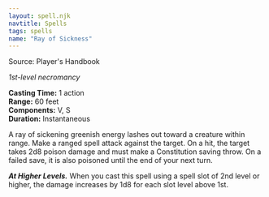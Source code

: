 ```yaml
---
layout: spell.njk
navtitle: Spells
tags: spells
name: "Ray of Sickness"
---
```

Source: Player's Handbook

_1st-level necromancy_

**Casting Time:** 1 action  
**Range:** 60 feet  
**Components:** V, S  
**Duration:** Instantaneous

A ray of sickening greenish energy lashes out toward a creature within range. Make a ranged spell attack against the target. On a hit, the target takes 2d8 poison damage and must make a Constitution saving throw. On a failed save, it is also poisoned until the end of your next turn.

**_At Higher Levels._** When you cast this spell using a spell slot of 2nd level or higher, the damage increases by 1d8 for each slot level above 1st.
